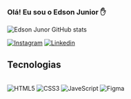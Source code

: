 ### Olá! Eu sou o Edson Junior ✋

![Edson Junor GitHub stats](https://github-readme-stats.vercel.app/api?username=edsondiasjunior&show_icons=true&theme=dark)

[![Instagram](https://img.shields.io/badge/Instagram-E4405F?style=for-the-badge&logo=instagram&logoColor=white)](https://www.instagram.com/imjuniordesigner)
[![Linkedin](https://img.shields.io/badge/LinkedIn-0077B5?style=for-the-badge&logo=linkedin&logoColor=white)](https://www.linkedin.com/in/edsondiasjunior/)

## Tecnologias
<div style="display: line_block"><br>
    <img aliign="center" alt="HTML5"src="https://img.shields.io/badge/HTML5-E34F26?style=for-the-badge&logo=html5&logoColor=white" />
    <img aliign="center" alt="CSS3"src="https://img.shields.io/badge/CSS3-1572B6?style=for-the-badge&logo=css3&logoColor=white" />
    <img aliign="center" alt="JaveScript"src="https://img.shields.io/badge/JavaScript-F7DF1E?style=for-the-badge&logo=javascript&logoColor=black" />
    <img aliign="center" alt="Figma"src="https://img.shields.io/badge/Figma-F24E1E?style=for-the-badge&logo=figma&logoColor=white" />
<div>
